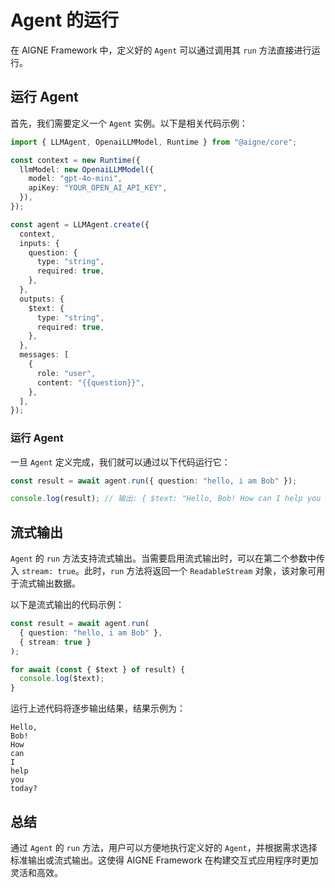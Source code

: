 # Agent 的运行

在 AIGNE Framework 中，定义好的 `Agent` 可以通过调用其 `run` 方法直接进行运行。

## 运行 Agent

首先，我们需要定义一个 `Agent` 实例。以下是相关代码示例：

```typescript
import { LLMAgent, OpenaiLLMModel, Runtime } from "@aigne/core";

const context = new Runtime({
  llmModel: new OpenaiLLMModel({
    model: "gpt-4o-mini",
    apiKey: "YOUR_OPEN_AI_API_KEY",
  }),
});

const agent = LLMAgent.create({
  context,
  inputs: {
    question: {
      type: "string",
      required: true,
    },
  },
  outputs: {
    $text: {
      type: "string",
      required: true,
    },
  },
  messages: [
    {
      role: "user",
      content: "{{question}}",
    },
  ],
});
```

### 运行 Agent

一旦 `Agent` 定义完成，我们就可以通过以下代码运行它：

```typescript
const result = await agent.run({ question: "hello, i am Bob" });

console.log(result); // 输出: { $text: "Hello, Bob! How can I help you today?" }
```

## 流式输出

`Agent` 的 `run` 方法支持流式输出。当需要启用流式输出时，可以在第二个参数中传入 `stream: true`。此时，`run` 方法将返回一个 `ReadableStream` 对象，该对象可用于流式输出数据。

以下是流式输出的代码示例：

```typescript
const result = await agent.run(
  { question: "hello, i am Bob" },
  { stream: true }
);

for await (const { $text } of result) {
  console.log($text);
}
```

运行上述代码将逐步输出结果，结果示例为：

```
Hello,
Bob!
How
can
I
help
you
today?
```

## 总结

通过 `Agent` 的 `run` 方法，用户可以方便地执行定义好的 `Agent`，并根据需求选择标准输出或流式输出。这使得 AIGNE Framework 在构建交互式应用程序时更加灵活和高效。
